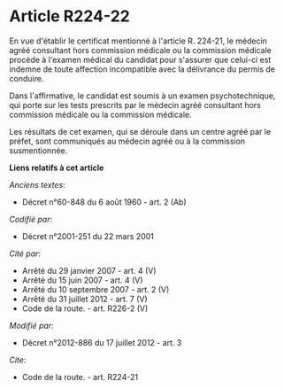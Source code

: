 # Article R224-22

En vue d'établir le certificat mentionné à l'article R. 224-21, le médecin agréé consultant hors commission médicale ou la
commission médicale procède à l'examen médical du candidat pour s'assurer que celui-ci est indemne de toute affection
incompatible avec la délivrance du permis de conduire. 

Dans l'affirmative, le candidat est soumis à un examen psychotechnique, qui porte sur les tests prescrits par le médecin
agréé consultant hors commission médicale ou la commission médicale. 

Les résultats de cet examen, qui se déroule dans un centre agréé par le préfet, sont communiqués au médecin agréé ou à la
commission susmentionnée.

**Liens relatifs à cet article**

_Anciens textes_:

  - Décret n°60-848 du 6 août 1960 - art. 2 (Ab)

_Codifié par_:

  - Décret n°2001-251 du 22 mars 2001

_Cité par_:

  - Arrêté du 29 janvier 2007 - art. 4 (V)
  - Arrêté du 15 juin 2007 - art. 4 (V)
  - Arrêté du 10 septembre 2007 - art. 2 (V)
  - Arrêté du 31 juillet 2012 - art. 7 (V)
  - Code de la route. - art. R226-2 (V)

_Modifié par_:

  - Décret n°2012-886 du 17 juillet 2012 - art. 3

_Cite_:

  - Code de la route. - art. R224-21
